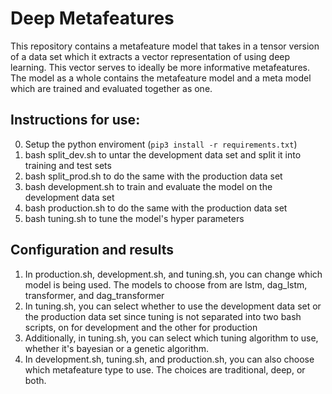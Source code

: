 # Deep Metafeatures

This repository contains a metafeature model that takes in a tensor version of a data set which it extracts a vector representation of using deep learning. This vector serves to ideally be more informative metafeatures. The model as a whole contains the metafeature model and a meta model which are trained and evaluated together as one.

## Instructions for use:
0. Setup the python enviroment (`pip3 install -r requirements.txt`)
1. bash split_dev.sh to untar the development data set and split it into training and test sets
2. bash split_prod.sh to do the same with the production data set
3. bash development.sh to train and evaluate the model on the development data set
4. bash production.sh to do the same with the production data set
5. bash tuning.sh to tune the model's hyper parameters

## Configuration and results
1. In production.sh, development.sh, and tuning.sh, you can change which model is being used. The models to choose from are lstm, dag_lstm, transformer, and dag_transformer
2. In tuning.sh, you can select whether to use the development data set or the production data set since tuning is not separated into two bash scripts, on for development and the other for production
3. Additionally, in tuning.sh, you can select which tuning algorithm to use, whether it's bayesian or a genetic algorithm.
4. In development.sh, tuning.sh, and production.sh, you can also choose which metafeature type to use. The choices are traditional, deep, or both.

